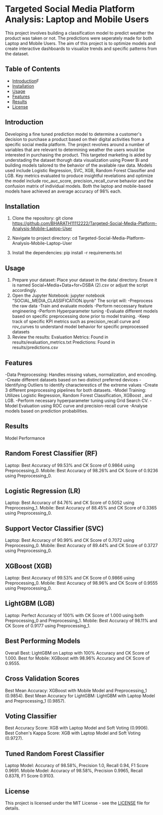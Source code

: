# Targeted Social Media Platform Analysis: Laptop and Mobile Users

  This project involves building a classification model to predict weather the product was taken or not. The predictions were seperately made for both Laptop and Mobile Users. The aim of this project
  is to optimize models and create interactive dashboards to visualize trends and specific patterns from the dataset.
  
## Table of Contents
  
- [Introduction](#introduction)F
- [Installation](#installation)
- [Usage](#usage)
- [Features](#features)
- [Results](#results)
- [License](#license)

## Introduction

   Developing a fine tuned prediction model to determine a customer's decision to purchase a product based on their digital activities from a specific social media platform. The project revolves around a number
   of variables that are relevant to determining weather the users would be interested in purchasing the product. This targeted marketing is aided by understading the dataset thorugh data visualization using 
   Power Bi and building models tailored to the behavior of the available raw data. Models used include Logistic Regression, SVC, XGB, Random Forest Classifier and LGB. Key  metrics evaluated to 
   produce insightful revelations and optimize the model include roc_auc_score, precision_recall_curve behavior and the confusion matrix of individual models. Both the laptop and mobile-based models have achieved
   an average accuracy of 98% each.
   
## Installation

1. Clone the repository:
   git clone https://github.com/BHARATH11112222/Targeted-Social-Media-Platform-Analysis-Mobile-Laptop-User

2. Navigate to project directory:
   cd Targeted-Social-Media-Platform-Analysis-Mobile-Laptop-User
   
4. Install the dependencies:
   pip install -r requirements.txt


## Usage

1. Prepare your dataset: Place your dataset in the data/ directory. Ensure it is named Social+Media+Data+for+DSBA (2).csv or adjust the script accordingly.
2. Open the Jupyter Notebook: jupyter notebook "SOCIAL_MEDIA_CLASSIFICATION.ipynb"
   The script will:
   -Preprocess the raw data
   -Train and evaluate models
   -Perform neccessary feature engineering
   -Perform Hyperparameter tuning
   -Evaluate different models based on specific preprocessing done prior to model training.
   -Keep track of specific KPI metrics such as precision_recall curve and rov_curves to understand model behavior for specific preprocessed datasets
3. Review the results:
   Evaluation Metrics: Found in results/evaluation_metrics.txt
   Predictions: Found in results/predictions.csv


## Features
   -Data Preprocessing: Handles missing values, normalization, and encoding.
   -Create different datasets based on two distinct preferred devices 
   -Identifying Outliers to identify characterestics of the extreme values
   -Create 3 different preprocessing pipelines for both datasets.
   -Model Training: Utilizes Logistic Regression, Random Forest Classification, XGBoost , and LGB.
   -Perform necessary hyperparameter tuning using Grid Search CV.
   -Model Evaluation using ROC curve and precision-recall curve
   -Analyse models based on prediction probabilities.

## Results

   Model Performance
   
   Random Forest Classifier (RF)
   ------------------------------------
   Laptop: Best Accuracy of 99.53% and CK Score of 0.9864 using Preprocessing_0.
   Mobile: Best Accuracy of 98.26% and CK Score of 0.9236 using Preprocessing_0.
   
   Logistic Regression (LR)
   ------------------------------------
   Laptop: Best Accuracy of 84.76% and CK Score of 0.5052 using Preprocessing_1.
   Mobile: Best Accuracy of 88.45% and CK Score of 0.3365 using Preprocessing_0.
   
   Support Vector Classifier (SVC)
   ------------------------------------
   Laptop: Best Accuracy of 90.99% and CK Score of 0.7072 using Preprocessing_0.
   Mobile: Best Accuracy of 89.44% and CK Score of 0.3727 using Preprocessing_0.
   
   XGBoost (XGB)
   ------------------------------------
   Laptop: Best Accuracy of 99.53% and CK Score of 0.9866 using Preprocessing_0.
   Mobile: Best Accuracy of 98.96% and CK Score of 0.9555 using Preprocessing_0.
   
   LightGBM (LGB)
   ------------------------------------
   Laptop: Perfect Accuracy of 100% with CK Score of 1.000 using both Preprocessing_0 and Preprocessing_1.
   Mobile: Best Accuracy of 98.11% and CK Score of 0.9177 using Preprocessing_1.
   
   Best Performing Models
   ------------------------------------
   Overall Best: LightGBM on Laptop with 100% Accuracy and CK Score of 1.000.
   Best for Mobile: XGBoost with 98.96% Accuracy and CK Score of 0.9555.
   
   Cross Validation Scores
   ------------------------------------
   Best Mean Accuracy: XGBoost with Mobile Model and Preprocessing_1 (0.9854).
   Best Mean Accuracy for LightGBM: LightGBM with Laptop Model and Preprocessing_1 (0.9857).
   
   Voting Classifier
   ------------------------------------
   Best Accuracy Score: XGB with Laptop Model and Soft Voting (0.9906).
   Best Cohen's Kappa Score: XGB with Laptop Model and Soft Voting (0.9727).
   
   Tuned Random Forest Classifier
   ------------------------------------
   Laptop Model: Accuracy of 98.58%, Precision 1.0, Recall 0.94, F1 Score 0.9691.
   Mobile Model: Accuracy of 98.58%, Precision 0.9965, Recall 0.8378, F1 Score 0.9103.

## License

   This project is licensed under the MIT License - see the [LICENSE](LICENSE) file for details.
